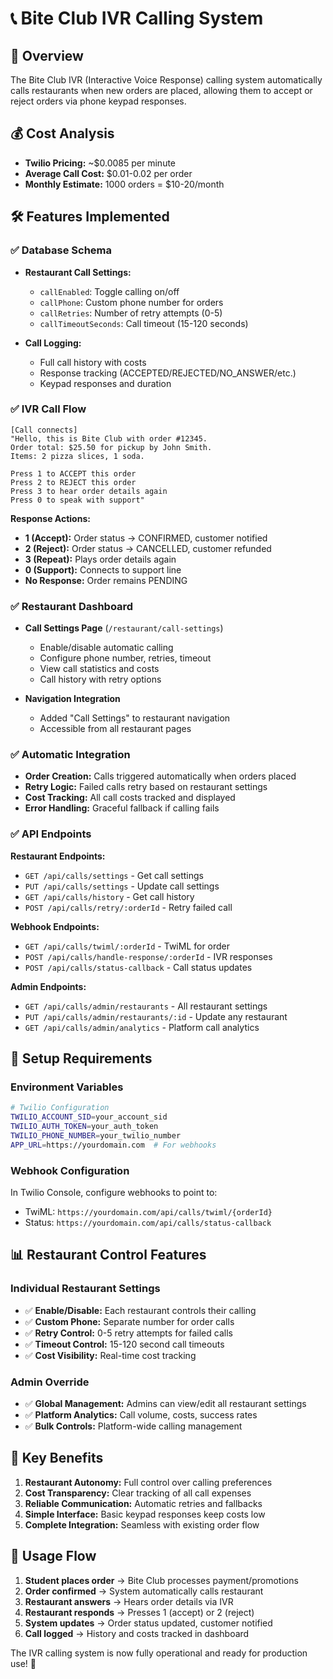 # 📞 Bite Club IVR Calling System

## 🎯 Overview

The Bite Club IVR (Interactive Voice Response) calling system automatically calls restaurants when new orders are placed, allowing them to accept or reject orders via phone keypad responses.

## 💰 Cost Analysis

- **Twilio Pricing:** ~$0.0085 per minute
- **Average Call Cost:** $0.01-0.02 per order
- **Monthly Estimate:** 1000 orders = $10-20/month

## 🛠 Features Implemented

### ✅ Database Schema
- **Restaurant Call Settings:**
  - `callEnabled`: Toggle calling on/off
  - `callPhone`: Custom phone number for orders
  - `callRetries`: Number of retry attempts (0-5)
  - `callTimeoutSeconds`: Call timeout (15-120 seconds)

- **Call Logging:**
  - Full call history with costs
  - Response tracking (ACCEPTED/REJECTED/NO_ANSWER/etc.)
  - Keypad responses and duration

### ✅ IVR Call Flow
```
[Call connects]
"Hello, this is Bite Club with order #12345.
Order total: $25.50 for pickup by John Smith.
Items: 2 pizza slices, 1 soda.

Press 1 to ACCEPT this order
Press 2 to REJECT this order  
Press 3 to hear order details again
Press 0 to speak with support"
```

**Response Actions:**
- **1 (Accept):** Order status → CONFIRMED, customer notified
- **2 (Reject):** Order status → CANCELLED, customer refunded
- **3 (Repeat):** Plays order details again
- **0 (Support):** Connects to support line
- **No Response:** Order remains PENDING

### ✅ Restaurant Dashboard
- **Call Settings Page** (`/restaurant/call-settings`)
  - Enable/disable automatic calling
  - Configure phone number, retries, timeout
  - View call statistics and costs
  - Call history with retry options

- **Navigation Integration**
  - Added "Call Settings" to restaurant navigation
  - Accessible from all restaurant pages

### ✅ Automatic Integration
- **Order Creation:** Calls triggered automatically when orders placed
- **Retry Logic:** Failed calls retry based on restaurant settings
- **Cost Tracking:** All call costs tracked and displayed
- **Error Handling:** Graceful fallback if calling fails

### ✅ API Endpoints

**Restaurant Endpoints:**
- `GET /api/calls/settings` - Get call settings
- `PUT /api/calls/settings` - Update call settings  
- `GET /api/calls/history` - Get call history
- `POST /api/calls/retry/:orderId` - Retry failed call

**Webhook Endpoints:**
- `GET /api/calls/twiml/:orderId` - TwiML for order
- `POST /api/calls/handle-response/:orderId` - IVR responses
- `POST /api/calls/status-callback` - Call status updates

**Admin Endpoints:**
- `GET /api/calls/admin/restaurants` - All restaurant settings
- `PUT /api/calls/admin/restaurants/:id` - Update any restaurant
- `GET /api/calls/admin/analytics` - Platform call analytics

## 🔧 Setup Requirements

### Environment Variables
```bash
# Twilio Configuration
TWILIO_ACCOUNT_SID=your_account_sid
TWILIO_AUTH_TOKEN=your_auth_token  
TWILIO_PHONE_NUMBER=your_twilio_number
APP_URL=https://yourdomain.com  # For webhooks
```

### Webhook Configuration
In Twilio Console, configure webhooks to point to:
- TwiML: `https://yourdomain.com/api/calls/twiml/{orderId}`
- Status: `https://yourdomain.com/api/calls/status-callback`

## 📊 Restaurant Control Features

### Individual Restaurant Settings
- ✅ **Enable/Disable:** Each restaurant controls their calling
- ✅ **Custom Phone:** Separate number for order calls
- ✅ **Retry Control:** 0-5 retry attempts for failed calls
- ✅ **Timeout Control:** 15-120 second call timeouts
- ✅ **Cost Visibility:** Real-time cost tracking

### Admin Override
- ✅ **Global Management:** Admins can view/edit all restaurant settings
- ✅ **Platform Analytics:** Call volume, costs, success rates
- ✅ **Bulk Controls:** Platform-wide calling management

## 🎯 Key Benefits

1. **Restaurant Autonomy:** Full control over calling preferences
2. **Cost Transparency:** Clear tracking of all call expenses  
3. **Reliable Communication:** Automatic retries and fallbacks
4. **Simple Interface:** Basic keypad responses keep costs low
5. **Complete Integration:** Seamless with existing order flow

## 📱 Usage Flow

1. **Student places order** → Bite Club processes payment/promotions
2. **Order confirmed** → System automatically calls restaurant
3. **Restaurant answers** → Hears order details via IVR
4. **Restaurant responds** → Presses 1 (accept) or 2 (reject)
5. **System updates** → Order status updated, customer notified
6. **Call logged** → History and costs tracked in dashboard

The IVR calling system is now fully operational and ready for production use! 🚀